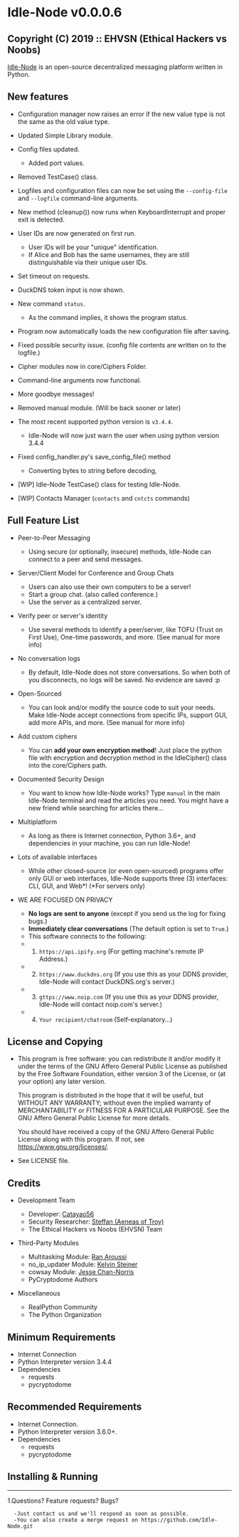 # Idle-Node v0.0.0.6

## Copyright (C) 2019 :: EHVSN (Ethical Hackers vs Noobs)

[Idle-Node](https://github.com/Catayao56/Idle-Node.git) is an open-source decentralized messaging platform written in Python.

## New features

+ Configuration manager now raises an error if the new value type is not the same as the old value type.

+ Updated Simple Library module.

+ Config files updated.
  * Added port values.

+ Removed TestCase() class.

+ Logfiles and configuration files can now be set using the
`--config-file` and `--logfile` command-line arguments.

+ New method (cleanup()) now runs when KeyboardInterrupt and proper exit is detected.

+ User IDs are now generated on first run.
  * User IDs will be your "unique" identification.
  * If Alice and Bob has the same usernames, they are still distinguishable via their unique user IDs.

+ Set timeout on requests.
+ DuckDNS token input is now shown.
+ New command `status`.
  * As the command implies, it shows the program status.

+ Program now automatically loads the new configuration file after saving.
+ Fixed possible security issue. (config file contents are written on to the logfile.)

+ Cipher modules now in core/Ciphers Folder.

+ Command-line arguments now functional.

+ More goodbye messages!

+ Removed manual module. (Will be back sooner or later)

+ The most recent supported python version is `v3.4.4`.
    - Idle-Node will now just warn the user when using python version 3.4.4

+ Fixed config_handler.py's save_config_file() method
    - Converting bytes to string before decoding,

+ [WIP] Idle-Node TestCase() class for testing Idle-Node.

+ [WIP] Contacts Manager (`contacts` and `cntcts` commands)

## Full Feature List
+ Peer-to-Peer Messaging
    - Using secure (or optionally, insecure) methods,
      Idle-Node can connect to a peer and send messages.

+ Server/Client Model for Conference and Group Chats
    - Users can also use their own computers to be a server!
    - Start a group chat. (also called conference.)
    - Use the server as a centralized server.

+ Verify peer or server's identity
    - Use several methods to identify a peer/server, like TOFU (Trust on First Use),
      One-time passwords, and more. (See manual for more info)

+ No conversation logs
    - By default, Idle-Node does not store conversations. So when both of you
      disconnects, no logs will be saved. No evidence are saved :p

+ Open-Sourced
    - You can look and/or modify the source code to suit your needs.
      Make Idle-Node accept connections from specific IPs, support GUI, add more APIs,
      and more. (See manual for more info)

+ Add custom ciphers
    - You can **add your own encryption method**! Just place the python file with
      encryption and decryption method in the IdleCipher() class into the
      core/Ciphers path.

+ Documented Security Design
    - You want to know how Idle-Node works? Type `manual` in the main Idle-Node
      terminal and read the articles you need. You might have a new friend while
      searching for articles there...

+ Multiplatform
    - As long as there is Internet connection, Python 3.6+, and dependencies in your
      machine, you can run Idle-Node!

+ Lots of available interfaces
    - While other closed-source (or even open-sourced) programs offer only GUI or web
      interfaces, Idle-Node supports three (3) interfaces: CLI, GUI, and Web\*!
      (\*For servers only)

+ WE ARE FOCUSED ON PRIVACY
    - **No logs are sent to anyone** (except if you send us the log for fixing bugs.)
    - **Immediately clear conversations** (The default option is set to ``True``.)
    - This software connects to the following:
    - 01. ``https://api.ipify.org`` (For getting machine's remote IP Address.)
    - 02. ``https://www.duckdns.org`` (If you use this as your DDNS provider, Idle-Node will contact DuckDNS.org's server.)
    - 03. ``gttps://www.noip.com`` (If you use this as your DDNS provider, Idle-Node will contact noip.com's server.)
    - 04. ``Your recipient/chatroom`` (Self-explanatory...)

## License and Copying

+ This program is free software: you can redistribute it and/or modify
  it under the terms of the GNU Affero General Public License as
  published by the Free Software Foundation, either version 3 of the
  License, or (at your option) any later version.

  This program is distributed in the hope that it will be useful,
  but WITHOUT ANY WARRANTY; without even the implied warranty of
  MERCHANTABILITY or FITNESS FOR A PARTICULAR PURPOSE.  See the
  GNU Affero General Public License for more details.

  You should have received a copy of the GNU Affero General Public License
  along with this program.  If not, see <https://www.gnu.org/licenses/>.

+ See LICENSE file.

## Credits

* Development Team
    + Developer: [Catayao56](https://github.com/Catayao56)
    + Security Researcher: [Steffan (Aeneas of Troy)](https://github.com/aeneasoftroy)
    + The Ethical Hackers vs Noobs (EHVSN) Team

* Third-Party Modules
    + Multitasking Module: [Ran Aroussi](https://github.com/ranaroussi/multitasking)
    + no_ip_updater Module: [Kelvin Steiner](kelvinsteinersantos@gmail.com)
    + cowsay Module: [Jesse Chan-Norris](http://www.nog.net/~tony/warez/cowsay.shtml)
    + PyCryptodome Authors

* Miscellaneous
    + RealPython Community
    + The Python Organization

## Minimum Requirements
+ Internet Connection
+ Python Interpreter version 3.4.4
+ Dependencies
  * requests
  * pycryptodome

## Recommended Requirements
+ Internet Connection.
+ Python Interpreter version 3.6.0+.
+ Dependencies
  * requests
  * pycryptodome

## Installing & Running
------------------------
1.Questions? Feature requests? Bugs?

      -Just contact us and we'll respond as soon as possible.
      -You can also create a merge request on https://github.com/Idle-Node.git
